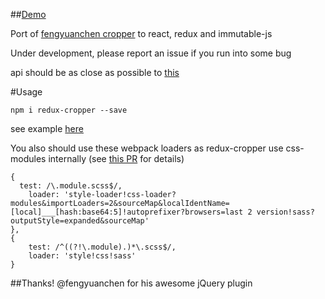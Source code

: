##[Demo](http://lapanoid.github.io/redux-cropper/)

Port of [fengyuanchen cropper](https://github.com/fengyuanchen/cropper) to react, redux and immutable-js

Under development, please report an issue if you run into some bug

api should be as close as possible to [this](https://github.com/fengyuanchen/cropper/blob/master/README.md)

#Usage

```
npm i redux-cropper --save
```
see example [here](https://github.com/lapanoid/redux-cropper/blob/master/example/src/app.js)

You also should use these webpack loaders as redux-cropper use css-modules internally (see [this PR](https://github.com/css-modules/css-modules/pull/65) for details)

```
{
  test: /\.module.scss$/,
	loader: 'style-loader!css-loader?modules&importLoaders=2&sourceMap&localIdentName=[local]___[hash:base64:5]!autoprefixer?browsers=last 2 version!sass?outputStyle=expanded&sourceMap'
},
{
	test: /^((?!\.module).)*\.scss$/,
	loader: 'style!css!sass'
}
```

##Thanks!
@fengyuanchen for his awesome jQuery plugin

